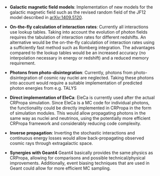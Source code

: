 * **Galactic magnetic field models**: Implementation of new models for the galactic magnetic field such as the revised random field of the JF12 model described in [arXiv:1409.5120](http://arxiv.org/abs/arXiv:1409.5120).

* **On-the-fly calculation of interaction rates**:
Currently all interactions use lookup tables.
Taking into account the evolution of photon fields requires the tabulation of interaction rates for different redshifts.
An alternative would be the on-the-fly calculation of interaction rates using a sufficiently fast method such as Romberg integration.
The advantages compared to the lookup tables would be an increased accuracy (no interpolation necessary in energy or redshift) and a reduced memory requirement.

* **Photons from photo-disintegration**:
Currently, photons from photo-disintegration of cosmic ray nuclei are neglected.
Taking these photons into account would require a suitable implementation of predicted photon energies from e.g. TALYS

* **Direct implementation of EleCa**:
EleCa is currently used after the actual CRPropa simulation.
Since EleCa is a MC code for individual photons, the functionality could be directly implemented in CRPropa in the form of simulation modules. This would allow propagating photons in the same way as nuclei and neutrinos, using the potentially more efficient CRPropa framework and considerably reducing code complexity.

* **Inverse propagation**: Inverting the stochastic interactions and continuous energy losses would allow back-propagating observed cosmic rays through extragalactic space.

* **Synergies with Geant4** Geant4 basically provides the same physics as CRPropa, allowing for comparisons and possible technical/physical improvements. Additionally, event biasing techniques that are used in Geant could allow for more efficient MC sampling.